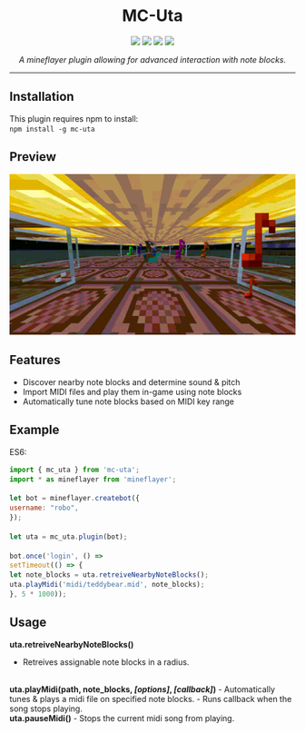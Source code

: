 <h1 align='center'>
  MC-Uta
</h1>

<p align='center'>
<img src='https://img.shields.io/github/issues/Camezza/MC-Uta'>
<img src='https://img.shields.io/github/forks/Camezza/MC-Uta'>
<img src='https://img.shields.io/github/stars/Camezza/MC-Uta'>
<img src='https://img.shields.io/github/license/Camezza/MC-Uta'>
</p>
<p align='center'><i>A mineflayer plugin allowing for advanced interaction with note blocks.</i></p>

---
## Installation
This plugin requires npm to install:<br>
`npm install -g mc-uta`

## Preview
![](preview.gif)

## Features
- Discover nearby note blocks and determine sound & pitch
- Import MIDI files and play them in-game using note blocks
- Automatically tune note blocks based on MIDI key range

## Example
ES6:<br>
```javascript
import { mc_uta } from 'mc-uta';
import * as mineflayer from 'mineflayer';

let bot = mineflayer.createbot({
username: "robo",
});

let uta = mc_uta.plugin(bot);

bot.once('login', () => 
setTimeout(() => {
let note_blocks = uta.retreiveNearbyNoteBlocks();
uta.playMidi('midi/teddybear.mid', note_blocks);
}, 5 * 1000));
```

## Usage
<b>uta.retreiveNearbyNoteBlocks()</b>
- Retreives assignable note blocks in a radius.
<br>
<b>uta.playMidi(path, note_blocks, <i>[options]</i>, <i>[callback]</i>)</b>
- Automatically tunes & plays a midi file on specified note blocks.
- Runs callback when the song stops playing.
<br>
<b>uta.pauseMidi()</b>
- Stops the current midi song from playing.
